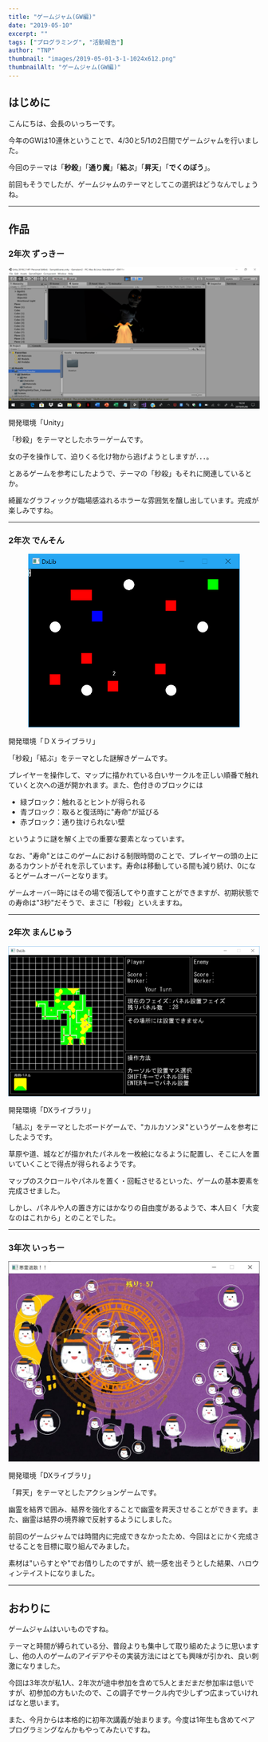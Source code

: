```yaml
---
title: "ゲームジャム(GW編)"
date: "2019-05-10"
excerpt: ""
tags: ["プログラミング", "活動報告"]
author: "TNP"
thumbnail: "images/2019-05-01-3-1-1024x612.png"
thumbnailAlt: "ゲームジャム(GW編)"
---
```


## はじめに

こんにちは、会長のいっちーです。

今年のGWは10連休ということで、4/30と5/1の2日間でゲームジャムを行いました。

今回のテーマは「**秒殺**」「**通り魔**」「**結ぶ**」「**昇天**」「**でくのぼう**」。

前回もそうでしたが、ゲームジャムのテーマとしてこの選択はどうなんでしょうね。

* * *

## 作品

### 2年次 ずっきー

![](images/2019-05-06-1-1024x576.png)

開発環境「Unity」

「秒殺」をテーマとしたホラーゲームです。

女の子を操作して、迫りくる化け物から逃げようとしますが．．．。

とあるゲームを参考にしたようで、テーマの「秒殺」もそれに関連しているとか。

綺麗なグラフィックが臨場感溢れるホラーな雰囲気を醸し出しています。完成が楽しみですね。

* * *

### 2年次 でんそん

<figure>

![](images/gamejam-1.png)

<figcaption>

  


</figcaption>

</figure>

開発環境「ＤＸライブラリ」

「秒殺」「結ぶ」をテーマとした謎解きゲームです。

プレイヤーを操作して、マップに描かれている白いサークルを正しい順番で触れていくと次への道が開かれます。また、色付きのブロックには

- 緑ブロック：触れるとヒントが得られる
- 青ブロック：取ると復活時に"寿命"が延びる
- 赤ブロック：通り抜けられない壁

というように謎を解く上での重要な要素となっています。

なお、"寿命"とはこのゲームにおける制限時間のことで、プレイヤーの頭の上にあるカウントがそれを示しています。寿命は移動している間も減り続け、0になるとゲームオーバーとなります。

ゲームオーバー時にはその場で復活してやり直すことができますが、初期状態での寿命は"3秒"だそうで、まさに「秒殺」といえますね。

* * *

### 2年次 まんじゅう

![](images/2019-05-01-3-1-1024x612.png)

開発環境「DXライブラリ」

「結ぶ」をテーマとしたボードゲームで、"カルカソンヌ"というゲームを参考にしたようです。

草原や道、城などが描かれたパネルを一枚絵になるように配置し、そこに人を置いていくことで得点が得られるようです。  

マップのスクロールやパネルを置く・回転させるといった、ゲームの基本要素を完成させました。

しかし、パネルや人の置き方にはかなりの自由度があるようで、本人曰く「大変なのはこれから」とのことでした。

* * *

### 3年次 いっちー

![](images/353cf0b47caa9b9bdfe048b52ac96618-1-1024x817.jpg)

開発環境「DXライブラリ」

「昇天」をテーマとしたアクションゲームです。

幽霊を結界で囲み、結界を強化することで幽霊を昇天させることができます。また、幽霊は結界の境界線で反射するようにしました。

前回のゲームジャムでは時間内に完成できなかったため、今回はとにかく完成させることを目標に取り組んでみました。

素材は"いらすとや"でお借りしたのですが、統一感を出そうとした結果、ハロウィンテイストになりました。

* * *

## おわりに

ゲームジャムはいいものですね。

テーマと時間が縛られている分、普段よりも集中して取り組めたように思いますし、他の人のゲームのアイデアやその実装方法にはとても興味が引かれ、良い刺激になりました。

今回は3年次が私1人、2年次が途中参加を含めて5人とまだまだ参加率は低いですが、初参加の方もいたので、この調子でサークル内で少しずつ広まっていければなと思います。

また、今月からは本格的に初年次講義が始まります。今度は1年生も含めてペアプログラミングなんかもやってみたいですね。
